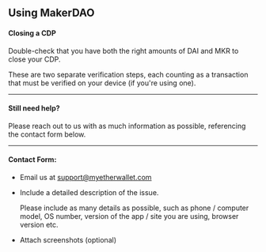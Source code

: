 ## Using MakerDAO

#### Closing a CDP

Double-check that you have both the right amounts of DAI and MKR to close your CDP.

These are two separate verification steps, each counting as a transaction that must be verified on your device (if you're using one).

* * *

#### Still need help?

Please reach out to us with as much information as possible, referencing the contact form below. 

* * *

#### Contact Form:

- Email us at support@myetherwallet.com

- <p>Include a detailed description of the issue.</p>
  <note>Please include as many details as possible, such as phone / computer model, OS number, version of the app / site you are using, browser version etc.</note>

- Attach screenshots (optional)

